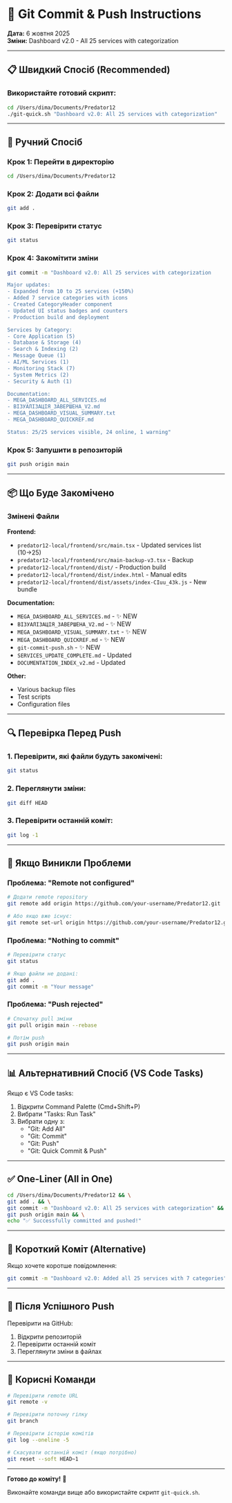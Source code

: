# 🚀 Git Commit & Push Instructions

**Дата:** 6 жовтня 2025  
**Зміни:** Dashboard v2.0 - All 25 services with categorization

---

## 📋 Швидкий Спосіб (Recommended)

### Використайте готовий скрипт:

```bash
cd /Users/dima/Documents/Predator12
./git-quick.sh "Dashboard v2.0: All 25 services with categorization"
```

---

## 🔧 Ручний Спосіб

### Крок 1: Перейти в директорію

```bash
cd /Users/dima/Documents/Predator12
```

### Крок 2: Додати всі файли

```bash
git add .
```

### Крок 3: Перевірити статус

```bash
git status
```

### Крок 4: Закомітити зміни

```bash
git commit -m "Dashboard v2.0: All 25 services with categorization

Major updates:
- Expanded from 10 to 25 services (+150%)
- Added 7 service categories with icons
- Created CategoryHeader component
- Updated UI status badges and counters
- Production build and deployment

Services by Category:
- Core Application (5)
- Database & Storage (4)
- Search & Indexing (2)
- Message Queue (1)
- AI/ML Services (1)
- Monitoring Stack (7)
- System Metrics (2)
- Security & Auth (1)

Documentation:
- MEGA_DASHBOARD_ALL_SERVICES.md
- ВІЗУАЛІЗАЦІЯ_ЗАВЕРШЕНА_V2.md
- MEGA_DASHBOARD_VISUAL_SUMMARY.txt
- MEGA_DASHBOARD_QUICKREF.md

Status: 25/25 services visible, 24 online, 1 warning"
```

### Крок 5: Запушити в репозиторій

```bash
git push origin main
```

---

## 📦 Що Буде Закомічено

### Змінені Файли

**Frontend:**
- `predator12-local/frontend/src/main.tsx` - Updated services list (10→25)
- `predator12-local/frontend/src/main-backup-v3.tsx` - Backup
- `predator12-local/frontend/dist/` - Production build
- `predator12-local/frontend/dist/index.html` - Manual edits
- `predator12-local/frontend/dist/assets/index-CIuu_43k.js` - New bundle

**Documentation:**
- `MEGA_DASHBOARD_ALL_SERVICES.md` - ✨ NEW
- `ВІЗУАЛІЗАЦІЯ_ЗАВЕРШЕНА_V2.md` - ✨ NEW
- `MEGA_DASHBOARD_VISUAL_SUMMARY.txt` - ✨ NEW
- `MEGA_DASHBOARD_QUICKREF.md` - ✨ NEW
- `git-commit-push.sh` - ✨ NEW
- `SERVICES_UPDATE_COMPLETE.md` - Updated
- `DOCUMENTATION_INDEX_v2.md` - Updated

**Other:**
- Various backup files
- Test scripts
- Configuration files

---

## 🔍 Перевірка Перед Push

### 1. Перевірити, які файли будуть закомічені:

```bash
git status
```

### 2. Переглянути зміни:

```bash
git diff HEAD
```

### 3. Перевірити останній коміт:

```bash
git log -1
```

---

## 🚨 Якщо Виникли Проблеми

### Проблема: "Remote not configured"

```bash
# Додати remote repository
git remote add origin https://github.com/your-username/Predator12.git

# Або якщо вже існує:
git remote set-url origin https://github.com/your-username/Predator12.git
```

### Проблема: "Nothing to commit"

```bash
# Перевірити статус
git status

# Якщо файли не додані:
git add .
git commit -m "Your message"
```

### Проблема: "Push rejected"

```bash
# Спочатку pull зміни
git pull origin main --rebase

# Потім push
git push origin main
```

---

## 📊 Альтернативний Спосіб (VS Code Tasks)

Якщо є VS Code tasks:

1. Відкрити Command Palette (Cmd+Shift+P)
2. Вибрати "Tasks: Run Task"
3. Вибрати одну з:
   - "Git: Add All"
   - "Git: Commit"
   - "Git: Push"
   - "Git: Quick Commit & Push"

---

## ✅ One-Liner (All in One)

```bash
cd /Users/dima/Documents/Predator12 && \
git add . && \
git commit -m "Dashboard v2.0: All 25 services with categorization" && \
git push origin main && \
echo "✅ Successfully committed and pushed!"
```

---

## 📝 Короткий Коміт (Alternative)

Якщо хочете коротше повідомлення:

```bash
git commit -m "Dashboard v2.0: Added all 25 services with 7 categories"
```

---

## 🎯 Після Успішного Push

Перевірити на GitHub:
1. Відкрити репозиторій
2. Перевірити останній коміт
3. Переглянути зміни в файлах

---

## 🔗 Корисні Команди

```bash
# Перевірити remote URL
git remote -v

# Перевірити поточну гілку
git branch

# Перевірити історію комітів
git log --oneline -5

# Скасувати останній коміт (якщо потрібно)
git reset --soft HEAD~1
```

---

**Готово до коміту!** 🚀

Виконайте команди вище або використайте скрипт `git-quick.sh`.
